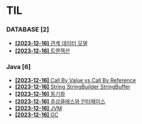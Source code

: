 # TIL
 
### DATABASE [2]
- [**[2023-12-16]**  관계 데이터 모델](https://github.com/A-lass/TIL/blob/main/DATABASE/관계_데이터_모델.md)
- [**[2023-12-16]**  트랜잭션](https://github.com/A-lass/TIL/blob/main/DATABASE/트랜잭션.md)
### Java [6]
- [**[2023-12-16]**  Call By Value vs Call By Reference](https://github.com/A-lass/TIL/blob/main/Java/Call_By_Value_vs_Call_By_Reference.md)
- [**[2023-12-16]**  String StringBuilder StringBuffer](https://github.com/A-lass/TIL/blob/main/Java/String_StringBuilder_StringBuffer.md)
- [**[2023-12-16]**  동기화](https://github.com/A-lass/TIL/blob/main/Java/동기화.md)
- [**[2023-12-16]**  추상클래스와 인터페이스](https://github.com/A-lass/TIL/blob/main/Java/추상클래스와_인터페이스.md)
- [**[2023-12-16]**  JVM](https://github.com/A-lass/TIL/blob/main/Java/JVM.md)
- [**[2023-12-16]**  GC](https://github.com/A-lass/TIL/blob/main/Java/GC.md)
